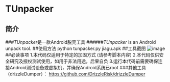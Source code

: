 # TUnpacker
  
          
## 简介
###*TUnpacker*是一款Android脱壳工具
######*TUnpacker* is an Android unpack tool.
##使用方法
	python tunpacker.py jiagu.apk
##工具截图
 ![image](https://github.com/DrizzleRisk/TUnpacker/blob/master/screenshot.png)
##必读事项
	1.本代码仅适用于特定的加固方式 (请参考脚本内容)
	2.本代码仅供安全研究及授权测试使用，如用于非法用途，后果自负
	3.运行本代码前需要确保连接Android测试设备或虚拟机，并确保Android系统已root
###其他工具（drizzleDumper）：
<https://github.com/DrizzleRisk/drizzleDumper>

